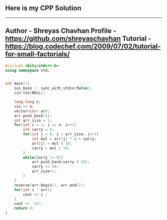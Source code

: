 ## Here is my **CPP** Solution
---
**Author** - Shreyas Chavhan
**Profile** - https://github.com/shreyaschavhan
**Tutorial** - https://blog.codechef.com/2009/07/02/tutorial-for-small-factorials/
---
```cpp
#include <bits/stdc++.h>
using namespace std;


int main(){
    ios_base :: sync_with_stdio(false);
    cin.tie(NULL);

    long long n;
    cin >> n;
    vector<int> arr;
    arr.push_back(1);
    int arr_size = 1;
    for(int i = 1; i <= n; i++){
        int carry = 0;
        for(int j = 0; j < arr_size; j++){
            int mul = arr[j] * i + carry;
            arr[j] = mul % 10;
            carry = mul / 10;
        }
        while(carry != 0){
            arr.push_back(carry % 10);
            carry /= 10;
            arr_size++;
        }
    }
    reverse(arr.begin(), arr.end());
    for(int i : arr){
        cout << i ;
    }
    cout << '\n';
    return 0;
}
```
